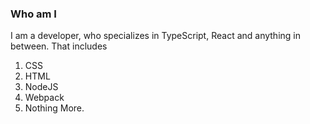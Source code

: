 ### Who am I

I am a developer, who specializes in TypeScript, React and anything in between. That includes

1. CSS
2. HTML
3. NodeJS
4. Webpack
5. Nothing More.

<!--
**theZetrax/theZetrax** is a ✨ _special_ ✨ repository because its `README.md` (this file) appears on your GitHub profile.

Here are some ideas to get you started:

- 🔭 I’m currently working on ...
- 🌱 I’m currently learning ...
- 👯 I’m looking to collaborate on ...
- 🤔 I’m looking for help with ...
- 💬 Ask me about ...
- 📫 How to reach me: ...
- 😄 Pronouns: ...
- ⚡ Fun fact: ...
-->
